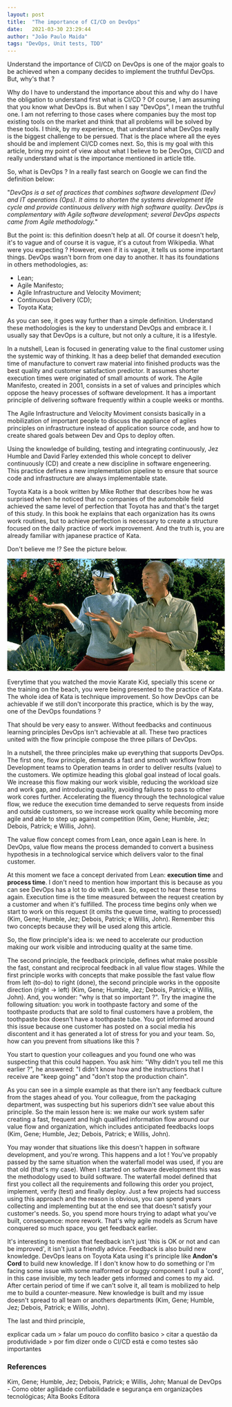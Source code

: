 ```yaml
---
layout: post
title:  "The importance of CI/CD on DevOps"
date:   2021-03-30 23:29:44
author: "João Paulo Maida"
tags: "DevOps, Unit tests, TDD"
---
```


Understand the importance of CI/CD on DevOps is one of the major goals to be achieved when a company decides to implement the truthful DevOps. But, why's that ?

Why do I have to understand the importance about this and why do I have the obligation to understand first what is CI/CD ? Of course, I am assuming that you know what DevOps is. But when I say "DevOps", I mean the truthful one. I am not referring to those cases where companies buy the most top existing tools on the market and think that all problems will be solved by these tools. I think, by my experience, that understand what DevOps really is the biggest challenge to be persued. That is the place where all the eyes should be and implement CI/CD comes next. So, this is my goal with this article, bring my point of view about what I believe to be DevOps, CI/CD and really understand what is the importance mentioned in article title.

So, what is DevOps ? In a really fast search on Google we can find the definition below:

"_DevOps is a set of practices that combines software development (Dev) and IT operations (Ops). It aims to shorten the systems development life cycle and provide continuous delivery with high software quality. DevOps is complementary with Agile software development; several DevOps aspects came from Agile methodology._"

But the point is: this definition doesn't help at all. Of course it doesn't help, it's to vague and of course it is vague, it's a cutout from Wikipedia. What were you expecting ? However, even if it is vague, it tells us some important things. DevOps wasn't born from one day to another. It has its foundations in others methodologies, as:
* Lean;
* Agile Manifesto;
* Agile Infrastructure and Velocity Moviment;
* Continuous Delivery (CD);
* Toyota Kata;

As you can see, it goes way further than a simple definition. Understand these methodologies is the key to understand DevOps and embrace it. I usually say that DevOps is a culture, but not only a culture, it is a lifestyle.

In a nutshell, Lean is focused in generating value to the final customer using the systemic way of thinking. It has a deep belief that demanded execution time of manufacture to convert raw material into finished products was the best quality and customer satisfaction predictor. It assumes shorter execution times were originated of small amounts of work. The Agile Manifesto, created in 2001, consists in a set of values and principles which oppose the heavy processes of software development. It has a important principle of delivering software frequently within a couple weeks or months.

The Agile Infrastructure and Velocity Moviment consists basically in a mobilization of important people to discuss the appliance of agiles principles on infrastructure instead of application source code, and how to create shared goals between Dev and Ops to deploy often.

Using the knowledge of building, testing and integrating continuously, Jez Humble and David Farley extended this whole concept to deliver continuously (CD) and create a new discipline in software engeneering. This practice defines a new implementation pipeline to ensure that source code and infrastructure are always implementable state.

Toyota Kata is a book written by Mike Rother that describes how he was surprised when he noticed that no companies of the automobile field achieved the same level of perfection that Toyota has and that's the target of this study. In this book he explains that each organization has its owns work routines, but to achieve perfection is necessary to create a structure focused on the daily practice of work improvement. And the truth is, you are already familiar with japanese practice of Kata.

Don't believe me !? See the picture below.

![Daniel San and Mr Miyagi practicing Kata.](/assets/img/importance-cicd-on-devops/kata.png "Daniel San and Mr Miyagi practicing Kata.")

Everytime that you watched the movie Karate Kid, specially this scene or the training on the beach, you were being presented to the practice of Kata. The whole idea of Kata is technique improvement. So how DevOps can be achievable if we still don't incorporate this practice, which is by the way, one of the DevOps foundations ?

That should be very easy to answer. Without feedbacks and continuous learning principles DevOps isn't achievable at all. These two practices united with the flow principle compose the three pillars of DevOps.

In a nutshell, the three principles make up everything that supports DevOps. The first one, flow principle, demands a fast and smooth workflow from Development teams to Operation teams in order to deliver results (value) to the customers. We optimize heading this global goal instead of local goals. We increase this flow making our work visible, reducing the workload size and work gap, and introducing quality, avoiding failures to pass to other work cores further. Accelerating the fluency through the technological value flow, we reduce the execution time demanded to serve requests from inside and outside customers, so we increase work quality while becoming more agile and able to step up against competition (Kim, Gene; Humble, Jez; Debois, Patrick; e Willis, John).

The value flow concept comes from Lean, once again Lean is here. In DevOps, value flow means the process demanded to convert a business hypothesis in a technological service which delivers valor to the final customer.

At this moment we face a concept derivated from Lean: **execution time** and **process time**. I don't need to mention how important this is because as you can see DevOps has a lot to do with Lean. So, expect to hear these terms again. Execution time is the time measured between the request creation by a customer and when it's fulfilled. The process time begins only when we start to work on this request (it omits the queue time, waiting to processed) (Kim, Gene; Humble, Jez; Debois, Patrick; e Willis, John). Remember this two concepts because they will be used along this article.

So, the flow principle's idea is: we need to accelerate our production making our work visible and introducing quality at the same time.

The second principle, the feedback principle, defines what make possible the fast, constant and reciprocal feedback in all value flow stages. While the first principle works with concepts that make possible the fast value flow from left (to-do) to right (done), the second principle works in the opposite direction (right -> left) (Kim, Gene; Humble, Jez; Debois, Patrick; e Willis, John). And, you wonder: "why is that so important ?". Try the imagine the following situation: you work in toothpaste factory and some of the toothpaste products that are sold to final customers have a problem, the toothpaste box doesn't have a toothpaste tube. You got informed around this issue because one customer has posted on a social media his discontent and it has generated a lot of stress for you and your team. So, how can you prevent from situations like this ?

You start to question your colleagues and you found one who was suspecting that this could happen. You ask him: "Why didn't you tell me this earlier ?", he answered: "I didn't know how and the instructions that I receive are "keep going" and "don't stop the production chain".

As you can see in a simple example as that there isn't any feedback culture from the stages ahead of you. Your colleague, from the packaging department, was suspecting but his superiors didn't see value about this principle. So the main lesson here is: we make our work system safer creating a fast, frequent and high qualified information flow around our value flow and organization, which includes anticipated feedbacks loops (Kim, Gene; Humble, Jez; Debois, Patrick; e Willis, John).

You may wonder that situations like this doesn't happen in software development, and you're wrong. This happens and a lot ! You've propably passed by the same situation when the waterfall model was used, if you are that old (that's my case). When I started on software development this was the methodology used to build software. The waterfall model defined that first you collect all the requirements and following this order you project, implement, verify (test) and finally deploy. Just a few projects had success using this approach and the reason is obvious, you can spend years collecting and implementing but at the end see that doesn't satisfy your customer's needs. So, you spend more hours trying to adapt what you've built, consequence: more rework. That's why agile models as Scrum have conquered so much space, you get feedback earlier.

It's interesting to mention that feedback isn't just 'this is OK or not and can be improved', it isn't just a friendly advice. Feedback is also build new knowledge. DevOps leans on Toyota Kata using it's principle like **Andon's Cord** to build new knowledge. If I don't know how to do something or I'm facing some issue with some malformed or buggy component I pull a 'cord', in this case invisible, my tech leader gets informed and comes to my aid. After certain period of time if we can't solve it, all team is mobilized to help me to build a counter-measure. New knowledge is built and my issue doesn't spread to all team or anothers departments (Kim, Gene; Humble, Jez; Debois, Patrick; e Willis, John).

The last and third principle, 

explicar cada um > falar um pouco do conflito basico > citar a questão da produtividade > por fim dizer onde o CI/CD está e como testes são importantes

### References
Kim, Gene; Humble, Jez; Debois, Patrick; e Willis, John; Manual de DevOps - Como obter agilidade confiabilidade e segurança em organizações tecnológicas; Alta Books Editora